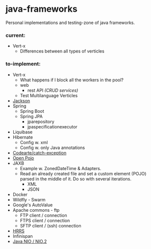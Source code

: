 # java-frameworks
Personal implementations and testing-zone of java frameworks.

### current:
* Vert-x
  * Differences between all types of verticles
  
### to-implement:
* Vert-x
  * What happens if I block all the workers in the pool?
  * web
    * rest API _(CRUD services)_
  * Test Multilanguage Verticles
* [Jackson](https://github.com/FasterXML/jackson)
* Spring
  * Spring Boot
  * Spring JPA
    * jparepository
    * jpaspecificationexecutor
* Liquibase
* Hibernate
  * Config w. xml
  * Config w. only Java annotations
* [Codearte/catch-exception](https://github.com/Codearte/catch-exception)
* [Open Pojo](https://github.com/oshoukry/openpojo)
* JAXB  
  * Example w. ZonedDateTime & Adapters.  
  * Read an already created file and set a custom element (POJO) parsed in the middle of it. Do so with several iterations.  
    * XML  
    * JSON
* Docker
* Wildfly - Swarm
* Google's AutoValue
* Apache commons - ftp
  * FTP client / connection
  * FTPS client / connection
  * SFTP client / (ssh) connection
* [HRRS](https://github.com/vy/hrrs)
* Infinispan
* [Java NIO / NIO.2](http://tutorials.jenkov.com/java-nio/index.html)
